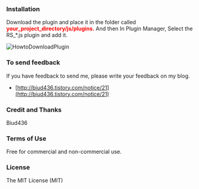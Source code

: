 
### Installation ###
<span> Download the plugin and place it in the folder called
<b><span style="color:red;">your_project_directory/js/plugins.</span></b>
And then In Plugin Manager, Select the RS_*.js plugin and add it.</span>

![HowtoDownloadPlugin](http://i.imgur.com/BCG99Dm.png)

### To send feedback ###
If you have feedback to send me, please write your feedback on my blog.
- [http://biud436.tistory.com/notice/21](http://biud436.tistory.com/notice/21)

### Credit and Thanks ###
Biud436

### Terms of Use ###
Free for commercial and non-commercial use.

### License ###
The MIT License (MIT)
